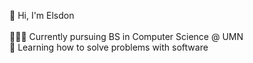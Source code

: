 👋 Hi, I'm Elsdon
<br>
<br>
🧑🏻‍💻 Currently pursuing BS in Computer Science @ UMN
<br>
🤔 Learning how to solve problems with software
